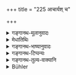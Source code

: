 +++
title = "225 आचार्यश् च"

+++

<details><summary>गङ्गानथ-मूलानुवादः</summary>

The preceptor, the father, the mother and the elder brother should not be treated with disrespect, especially by a Brāhmaṇa,—even though he be distressed—(225)
</details>

<details><summary>मेधातिथिः</summary>

अन्यो ऽपि न कश्चिद् अवमन्तव्यः, एते पुनर् विशेषतः । प्रायश्चित्ताधिक्यम् अत्रेत्य् अर्थः । **आर्त्तेन** तैः पीडितेनाप्य् । **अवमानम्** अवज्ञा, प्राप्तायाः पूजाया अकरणं न्यक्कारश् चानादराख्यः । ब्राह्मणग्रहणं पूरणार्थम् ॥ २.२२५ ॥
</details>

<details><summary>गङ्गानथ-भाष्यानुवादः</summary>

In fact no one should bo treated with disrespect; specially these. That is to say, the disrespect of these entails a heavier expiation.

‘*Distressed*’—injured by them.

‘Treating with disrespect’ consists in disregard; the omitting of honour due; as also insulting, which is called ‘want of respect.’

The term ‘*Brāhmaṇa*’ has been added only for filling up the metre.—(225)
</details>

<details><summary>गङ्गानथ-टिप्पन्यः</summary>

There is a confusion in the position of the two verses 225 and 226. Burnell places 226—‘*Ācāryo brahmaṇo mūrtiḥ* &c.’—before 225—‘*Ācāryaśca pitā chaiva &c*.’

This verse is quoted in *Smṛticandrikā* (Saṃskāra, p. 94).
</details>

<details><summary>गङ्गानथ-तुल्य-वाक्यानि</summary>

**(verses 225-228)  
**

*Gautama* (21.15).—‘There should be no remissness in one’s behaviour
towards his father and mother.’

*Āpastamba Dharmasūtra* (1.14.6).—‘Towards the father and the mother,
one’s service shall be as towards the Ācārya.’

*Viṣṇu* (31.1).—‘For man there are three *super-elders*;—the Father, the
Mother and the Ācārya;—one should ever attend upon these;—one should do what is agreeable and beneficial to these.’
</details>

<details><summary>Bühler</summary>

225	The teacher, the father, the mother, and an elder brother must not be treated with disrespect, especially by a Brahmana, though one be grievously offended (by them).
</details>
